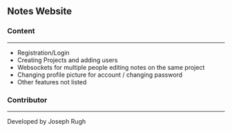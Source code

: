 ## Notes Website

### Content
------
- Registration/Login
- Creating Projects and adding users
- Websockets for multiple people editing notes on the same project
- Changing profile picture for account / changing password
- Other features not listed

### Contributor
------
Developed by Joseph Rugh
